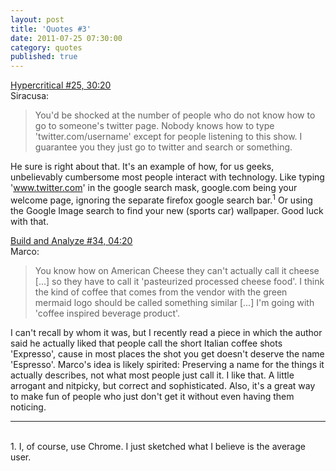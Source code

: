 ```yaml
---
layout: post
title: 'Quotes #3'
date: 2011-07-25 07:30:00
category: quotes
published: true
---
```

[Hypercritical #25, 30:20](http://5by5.tv/hypercritical/25)  
Siracusa:
> You'd be shocked at the number of people who do not know how to go to someone's twitter page. Nobody knows how to type 'twitter.com/username' except for people listening to this show. I guarantee you they just go to twitter and search or something.

He sure is right about that. It's an example of how, for us geeks, unbelievably cumbersome most people interact with technology. Like typing 'www.twitter.com' in the google search mask, google.com being your welcome page, ignoring the separate firefox google search bar.<sup>1</sup> Or using the Google Image search to find your new (sports car) wallpaper. Good luck with that.

[Build and Analyze #34, 04:20](http://5by5.tv/buildanalyze/34)  
Marco:
> You know how on American Cheese they can't actually call it cheese [...] so they have to call it 'pasteurized processed cheese food'. I think the kind of coffee that comes from the vendor with the green mermaid logo should be called something similar [...] I'm going with 'coffee inspired beverage product'.

I can't recall by whom it was, but I recently read a piece in which the author said he actually liked that people call the short Italian coffee shots 'Expresso', cause in most places the shot you get doesn't deserve the name 'Espresso'. Marco's idea is likely spirited: Preserving a name for the things it actually describes, not what most people just call it. I like that. A little arrogant and nitpicky, but correct and sophisticated. Also, it's a great way to make fun of people who just don't get it without even having them noticing.

---
<br>
1. I, of course, use Chrome. I just sketched what I believe is the average user.

